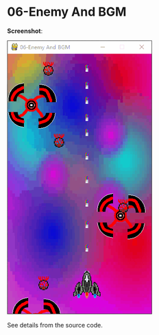 <!--
 * @Descripttion: 
 * @version: 
 * @Author: JackZhang
 * @Date: 2020-04-01 11:47:11
 * @LastEditors: JackZhang
 * @LastEditTime: 2020-04-02 11:13:06
 -->
# 06-Enemy And BGM

**Screenshot**:

![enemy and bgm](https://github.com/zzxzzk115/PyGameLearning/raw/master/screenshots/enemy_and_bgm.gif)


See details from the source code.





